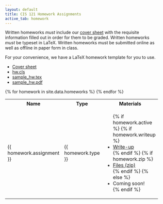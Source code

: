 ```yaml
---
layout: default
title: CIS 121 Homework Assignments
active_tab: homework
---
```


Written homeworks *must* include our [cover
sheet](content/hw/cover_sheet_15fa.pdf) with the requisite information filled
out in order for them to be graded. Written homeworks *must* be typeset in
LaTeX. Written homeworks must be submitted online as well as offline in paper
form in class.

For your convenience, we have a LaTeX homework template for you to use.

* [Cover sheet](content/hws/cover_sheet_15fa.pdf)
* [hw.cls](content/hws/hw.cls)
* [sample_hw.tex](content/hws/sample_hw.tex)
* [sample_hw.pdf](content/hws/sample_hw.pdf)

<table class="table table-striped">
  <tbody>
    <tr>
      <th>Name</th>
      <th>Type</th>
      <th>Materials</th>
      <th>Release Date</th>
      <th>Due Date</th>
    </tr>
      {% for homework in site.data.homeworks %}
        <tr style="text-align: left">
          <!-- Homework Name -->
          <td><span>{{ homework.assignment }}</span></td>
          <!-- Type -->
          <td>
            <span>{{ homework.type }}</span>
          </td>
          <!-- Materials -->
          <td>
            <ul class="list-unstyled">
              {% if homework.active %}
                {% if homework.writeup %}<li><a href="{{ homework.writeup }}">Write-up</a></li>{% endif %}
                {% if homework.zip %}<li><a href="{{ homework.zip }}">Files (zip)</a></li>{% endif %}
              {% else %}
                 <li>Coming soon!</li>
              {% endif %}
            </ul>
          </td>
          <!-- Dates -->
          <td>{{ homework.release_date | date: "%b %d" }}</td>
          <td>{{ homework.due_date | date: "%b %d" }}</td>
        </tr>
      {% endfor %}
  </tbody>
</table>
